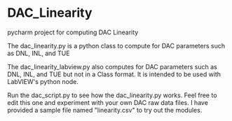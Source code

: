 # DAC_Linearity
pycharm project for computing DAC Linearity

The dac_linearity.py is a python class to compute for DAC parameters such as DNL, INL, and TUE

The dac_linearity_labview.py also computes for DAC parameters such as DNL, INL, and TUE but not in a Class format. It is intended to be used with LabVIEW's python node. 

Run the dac_script.py to see how the dac_linearity.py works. Feel free to edit this one and experiment with your own DAC raw data files. I have provided a sample file named "linearity.csv" to try out the modules.

